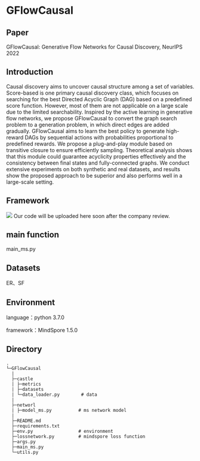 # GFlowCausal

## Paper

GFlowCausal: Generative Flow Networks for Causal Discovery, NeurIPS 2022

## Introduction

Causal discovery aims to uncover causal structure among a set of variables. Score-based is one primary causal discovery class, which focuses on searching for the best Directed Acyclic Graph (DAG) based on a predefined score function. However, most of them are not applicable on a large scale due to the limited searchability. Inspired by the active learning in generative flow networks, we propose GFlowCausal to convert the graph search problem to a generation problem, in which direct edges are added gradually. GFlowCausal aims to learn the best policy to generate high-reward DAGs by sequential actions with probabilities proportional to predefined rewards. We propose a plug-and-play module based on transitive closure to ensure efficiently sampling. Theoretical analysis shows that this module could guarantee acyclicity properties effectively and the consistency between final states and fully-connected graphs. We conduct extensive experiments on both synthetic and real datasets, and results show the proposed approach to be superior and also performs well in a large-scale setting.

## Framework

![](http://image.huawei.com/tiny-lts/v1/images/89a9a4466d4e91f9ed683be59fa83673_1019x583.png)
Our code will be uploaded here soon after the company review.

## main function

main_ms.py

## Datasets

ER、SF

## Environment

language：python 3.7.0

framework：MindSpore 1.5.0

## Directory

```test
.
└─GFlowCausal
  |
  ├─castle
  | ├─metrics
  | ├─datasets
  | └─data_loader.py        # data
  |
  ├─networl
  | ├─model_ms.py          # ms network model
  |
  ├─README.md
  ├─requirements.txt
  ├─env.py                 # environment
  ├─lossnetwork.py         # mindspore loss function
  ├─args.py
  ├─main_ms.py
  └─utils.py
```
